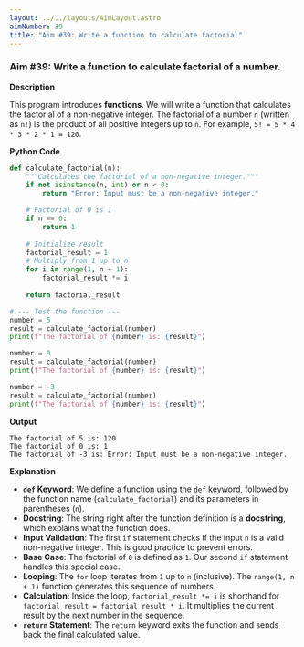 ```yaml
---
layout: ../../layouts/AimLayout.astro
aimNumber: 39
title: "Aim #39: Write a function to calculate factorial"
---
```


### Aim #39: Write a function to calculate factorial of a number.

**Description**

This program introduces **functions**. We will write a function that calculates the factorial of a non-negative integer. The factorial of a number `n` (written as `n!`) is the product of all positive integers up to `n`. For example, `5! = 5 * 4 * 3 * 2 * 1 = 120`.

**Python Code**

```python
def calculate_factorial(n):
    """Calculates the factorial of a non-negative integer."""
    if not isinstance(n, int) or n < 0:
        return "Error: Input must be a non-negative integer."

    # Factorial of 0 is 1
    if n == 0:
        return 1
    
    # Initialize result
    factorial_result = 1
    # Multiply from 1 up to n
    for i in range(1, n + 1):
        factorial_result *= i
    
    return factorial_result

# --- Test the function ---
number = 5
result = calculate_factorial(number)
print(f"The factorial of {number} is: {result}")

number = 0
result = calculate_factorial(number)
print(f"The factorial of {number} is: {result}")

number = -3
result = calculate_factorial(number)
print(f"The factorial of {number} is: {result}")
```

**Output**

```text
The factorial of 5 is: 120
The factorial of 0 is: 1
The factorial of -3 is: Error: Input must be a non-negative integer.
```

**Explanation**

- **`def` Keyword**: We define a function using the `def` keyword, followed by the function name (`calculate_factorial`) and its parameters in parentheses (`n`).
- **Docstring**: The string right after the function definition is a **docstring**, which explains what the function does.
- **Input Validation**: The first `if` statement checks if the input `n` is a valid non-negative integer. This is good practice to prevent errors.
- **Base Case**: The factorial of `0` is defined as `1`. Our second `if` statement handles this special case.
- **Looping**: The `for` loop iterates from `1` up to `n` (inclusive). The `range(1, n + 1)` function generates this sequence of numbers.
- **Calculation**: Inside the loop, `factorial_result *= i` is shorthand for `factorial_result = factorial_result * i`. It multiplies the current result by the next number in the sequence.
- **`return` Statement**: The `return` keyword exits the function and sends back the final calculated value.
